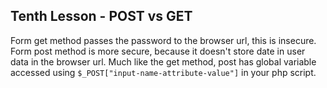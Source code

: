 Tenth Lesson - POST vs GET
---
Form get method passes the password to the browser url, this is insecure. Form post method is more secure, because it doesn't store date in user data in the browser url. Much like the get method, post has global variable accessed using `$_POST["input-name-attribute-value"]` in your php script.